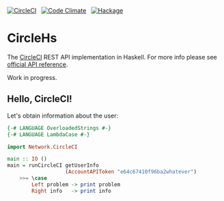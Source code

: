[![CircleCI](https://circleci.com/gh/denisshevchenko/circlehs.svg?style=shield&circle-token=6a0ecfd0e019941c9da7ed3070d6cbaa29e3597d)](https://circleci.com/gh/denisshevchenko/circlehs)&nbsp;&nbsp;&nbsp;[![Code Climate](https://codeclimate.com/github/denisshevchenko/circlehs/badges/gpa.svg)](https://codeclimate.com/github/denisshevchenko/circlehs)&nbsp;&nbsp;&nbsp;[![Hackage](https://img.shields.io/badge/hackage-v0.0.3-blue.svg)](http://hackage.haskell.org/package/circlehs)

# CircleHs

The [CircleCI](https://circleci.com/) REST API implementation in Haskell. For more info please see [official API reference](https://circleci.com/docs/api/).

Work in progress.

## Hello, CircleCI!

Let's obtain information about the user:

```haskell
{-# LANGUAGE OverloadedStrings #-}
{-# LANGUAGE LambdaCase #-}

import Network.CircleCI

main :: IO ()
main = runCircleCI getUserInfo
                   (AccountAPIToken "e64c67410f96ba2whatever")
    >>= \case
        Left problem -> print problem
        Right info   -> print info
```

